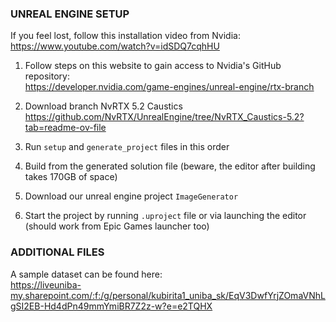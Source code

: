 ### UNREAL ENGINE SETUP

If you feel lost, follow this installation video from Nvidia:<br>
https://www.youtube.com/watch?v=idSDQ7cqhHU

1. Follow steps on this website to gain access to Nvidia's GitHub repository:<br>
https://developer.nvidia.com/game-engines/unreal-engine/rtx-branch

2. Download branch NvRTX 5.2 Caustics<br>
https://github.com/NvRTX/UnrealEngine/tree/NvRTX_Caustics-5.2?tab=readme-ov-file

3. Run `setup` and `generate_project` files in this order

4. Build from the generated solution file (beware, the editor after building takes 170GB of space)

5. Download our unreal engine project `ImageGenerator`

6. Start the project by running `.uproject` file or via launching the editor (should work from Epic Games launcher too)


### ADDITIONAL FILES

A sample dataset can be found here:<br>
https://liveuniba-my.sharepoint.com/:f:/g/personal/kubirita1_uniba_sk/EqV3DwfYrjZOmaVNhLgSI2EB-Hd4dPn49mmYmiBR7Z2z-w?e=e2TQHX

